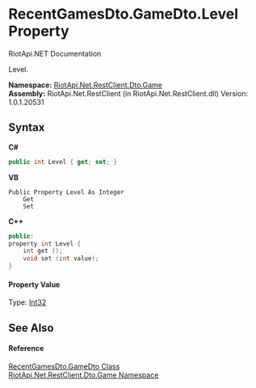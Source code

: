 # RecentGamesDto.GameDto.Level Property 
RiotApi.NET Documentation 

Level.

**Namespace:**&nbsp;<a href="8f950157-2c97-623b-3bf4-ac8c4c87be7b">RiotApi.Net.RestClient.Dto.Game</a><br />**Assembly:**&nbsp;RiotApi.Net.RestClient (in RiotApi.Net.RestClient.dll) Version: 1.0.1.20531

## Syntax

**C#**<br />
``` C#
public int Level { get; set; }
```

**VB**<br />
``` VB
Public Property Level As Integer
	Get
	Set
```

**C++**<br />
``` C++
public:
property int Level {
	int get ();
	void set (int value);
}
```


#### Property Value
Type: <a href="http://msdn2.microsoft.com/en-us/library/td2s409d" target="_blank">Int32</a>

## See Also


#### Reference
<a href="ca940ab4-a2c1-e5bd-a95d-1ef1c96be808">RecentGamesDto.GameDto Class</a><br /><a href="8f950157-2c97-623b-3bf4-ac8c4c87be7b">RiotApi.Net.RestClient.Dto.Game Namespace</a><br />